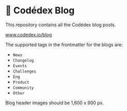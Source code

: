 # 📰 Codédex Blog

This repository contains all the Codédex blog posts.

www.codedex.io/blog

The supported tags in the frontmatter for the blogs are:

- `News`
- `Changelog`
- `Events`
- `Challenges`
- `Eng`
- `Product`
- `Community`
- `Other`

Blog header images should be 1,600 x 900 px.
